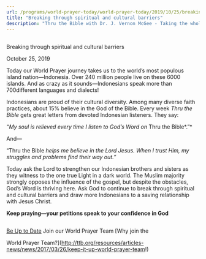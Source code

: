 ```yaml
---
url: /programs/world-prayer-today/world-prayer-today/2019/10/25/breaking-through-spiritual-and-cultural-barriers
title: "Breaking through spiritual and cultural barriers"
description: "Thru the Bible with Dr. J. Vernon McGee - Taking the whole Word to the whole world"
---
```







## 
 Breaking through spiritual and cultural barriers


October 25, 2019




Today our World Prayer journey takes us to the world’s most populous island nation—Indonesia. Over 240 million people live on these 6000 islands. And as crazy as it sounds—Indonesians speak more than 700different languages and dialects!


Indonesians are proud of their cultural diversity. Among many diverse faith practices, about 15% believe in the God of the Bible. Every week *Thru the Bible* gets great letters from devoted Indonesian listeners. They say: 


*“My soul is relieved every time I listen to God’s Word on* Thru the Bible*.”*


And—


“Thru the Bible *helps me believe in the Lord Jesus. When I trust Him, my struggles and problems find their way out.”*


Today ask the Lord to strengthen our Indonesian brothers and sisters as they witness to the one true Light in a dark world. The Muslim majority strongly opposes the influence of the gospel, but despite the obstacles, God’s Word is thriving here. Ask God to continue to break through spiritual and cultural barriers and draw more Indonesians to a saving relationship with Jesus Christ. 


**Keep praying—your petitions speak to your confidence in God**  







## 




[Be Up to Date](http://feeds.feedburner.com/WorldPrayerToday "World Prayer Today RSS Feed")
Join our World Prayer Team
[Why join the  

World Prayer Team?](http://ttb.org/resources/articles-news/news/2017/03/26/keep-it-up-world-prayer-team!)




